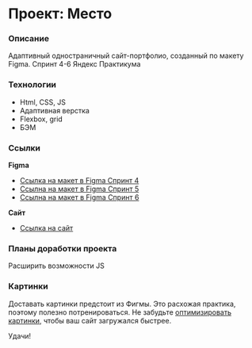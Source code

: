 # Проект: Место

### Описание

Адаптивный одностраничный сайт-портфолио, созданный по макету Figma. 
Спринт 4-6 Яндекс Практикума

### Технологии

* Html, CSS, JS
* Адаптивная верстка
* Flexbox, grid
* БЭМ

### Ссылки
**Figma**

* [Ссылка на макет в Figma Спринт 4](https://www.figma.com/file/2cn9N9jSkmxD84oJik7xL7/JavaScript.-Sprint-4?node-id=0%3A1)
* [Ссылна на макет в Figma Спринт 5](https://www.figma.com/file/bjyvbKKJN2naO0ucURl2Z0/JavaScript.-Sprint-5?node-id=50160%3A172)
* [Ссылна на макет в Figma Спринт 6](https://www.figma.com/file/kRVLKwYG3d1HGLvh7JFWRT/JavaScript.-Sprint-6?node-id=0%3A1)

**Сайт**

* [Ссылка на сайт](https://nbirdie.github.io/mesto/)

### Планы доработки проекта
Расширить возможности JS

### Картинки

Доставать картинки предстоит из Фигмы. Это расхожая практика, поэтому полезно потренироваться.
Не забудьте [оптимизировать картинки](https://tinypng.com/), чтобы ваш сайт загружался быстрее.

Удачи!
